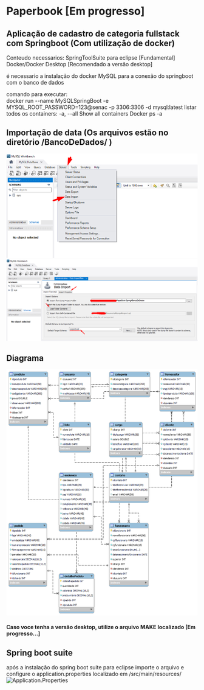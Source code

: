 # Paperbook [Em progresso]
## Aplicação de cadastro de categoria fullstack com Springboot (Com utilização de docker)

Conteudo necessarios:
SpringToolSuite para eclipse [Fundamental]
Docker/Docker Desktop [Recomendado a versão desktop]


é necessario a instalação do docker MySQL para a conexão do springboot com o banco de dados

comando para executar: <br>
docker run --name MySQLSpringBoot -e MYSQL_ROOT_PASSWORD=123@senac -p 3306:3306 -d mysql:latest
listar todos os containers:
-a, --all Show all containers
Docker ps -a

## Importação de data (Os arquivos estão no diretório /BancoDeDados/ )
![Importação de data](/imgREADME/DataImport.png)
![Importação de data parte 2:](/imgREADME/DataImport2.png)

## Diagrama
![Diagrama do banco](/imgREADME/DiagramaBanco.png)

#### Caso voce tenha a versão desktop, utilize o arquivo MAKE localizado [Em progresso...]

## Spring boot suite
após a instalação do spring boot suite para eclipse importe o arquivo e configure o application.properties localizado em /src/main/resources/
![Application.Properties](/imgREADME/applicationproperties)
